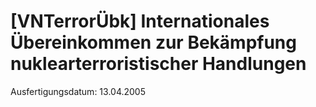 # [VNTerrorÜbk] Internationales Übereinkommen zur Bekämpfung nuklearterroristischer Handlungen

Ausfertigungsdatum: 13.04.2005

 